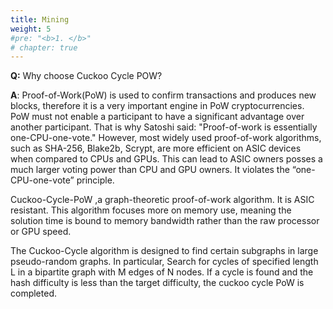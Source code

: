 ```yaml
---
title: Mining 
weight: 5
#pre: "<b>1. </b>"
# chapter: true
---
```


**Q:** Why choose Cuckoo Cycle POW?

**A**: Proof-of-Work(PoW) is used to confirm transactions and produces new blocks, therefore it is a very important engine in PoW cryptocurrencies. PoW must not enable a participant to have a significant advantage over another participant. That is why Satoshi said: "Proof-of-work is essentially one-CPU-one-vote." However, most widely used proof-of-work algorithms, such as SHA-256, Blake2b, Scrypt, are more efficient on ASIC devices when compared to CPUs and GPUs. This can lead to ASIC owners posses a much larger voting power than CPU and GPU owners. It violates the “one-CPU-one-vote” principle. 

Cuckoo-Cycle-PoW ,a graph-theoretic proof-of-work algorithm. It is ASIC resistant. This algorithm focuses more on memory use, meaning the solution time is bound to memory bandwidth rather than the raw processor or GPU speed. 

The Cuckoo-Cycle algorithm is designed to find certain subgraphs in large pseudo-random graphs. In particular, Search for cycles of specified length L in a bipartite graph with M edges of N nodes. If a cycle is found and the hash difficulty is less than the target difficulty, the cuckoo cycle PoW is completed.
